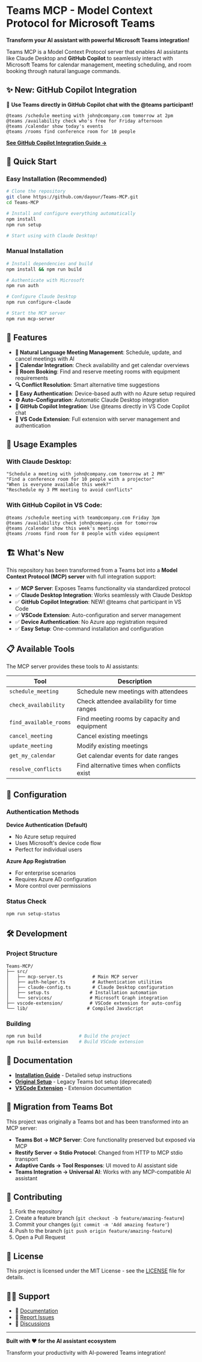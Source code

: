 # Teams MCP - Model Context Protocol for Microsoft Teams

**Transform your AI assistant with powerful Microsoft Teams integration!**

Teams MCP is a Model Context Protocol server that enables AI assistants like Claude Desktop and **GitHub Copilot** to seamlessly interact with Microsoft Teams for calendar management, meeting scheduling, and room booking through natural language commands.

## ✨ New: GitHub Copilot Integration

🎯 **Use Teams directly in GitHub Copilot chat with the @teams participant!**

```
@teams /schedule meeting with john@company.com tomorrow at 2pm
@teams /availability check who's free for Friday afternoon
@teams /calendar show today's events
@teams /rooms find conference room for 10 people
```

**[See GitHub Copilot Integration Guide →](GITHUB-COPILOT-INTEGRATION.md)**

## 🚀 Quick Start

### Easy Installation (Recommended)

```bash
# Clone the repository
git clone https://github.com/dayour/Teams-MCP.git
cd Teams-MCP

# Install and configure everything automatically
npm install
npm run setup

# Start using with Claude Desktop!
```

### Manual Installation

```bash
# Install dependencies and build
npm install && npm run build

# Authenticate with Microsoft
npm run auth

# Configure Claude Desktop
npm run configure-claude

# Start the MCP server
npm run mcp-server
```

## 🎯 Features

- **🤖 Natural Language Meeting Management**: Schedule, update, and cancel meetings with AI
- **📅 Calendar Integration**: Check availability and get calendar overviews  
- **🏢 Room Booking**: Find and reserve meeting rooms with equipment requirements
- **🔍 Conflict Resolution**: Smart alternative time suggestions
- **🔐 Easy Authentication**: Device-based auth with no Azure setup required
- **⚙️ Auto-Configuration**: Automatic Claude Desktop integration
- **💬 GitHub Copilot Integration**: Use @teams directly in VS Code Copilot chat
- **🔌 VS Code Extension**: Full extension with server management and authentication

## 💬 Usage Examples

### With Claude Desktop:
```
"Schedule a meeting with john@company.com tomorrow at 2 PM"
"Find a conference room for 10 people with a projector"
"When is everyone available this week?"
"Reschedule my 3 PM meeting to avoid conflicts"
```

### With GitHub Copilot in VS Code:
```
@teams /schedule meeting with team@company.com Friday 3pm
@teams /availability check john@company.com for tomorrow
@teams /calendar show this week's meetings
@teams /rooms find room for 8 people with video equipment
```

## 🏗️ What's New

This repository has been transformed from a Teams bot into a **Model Context Protocol (MCP) server** with full integration support:

- ✅ **MCP Server**: Exposes Teams functionality via standardized protocol
- ✅ **Claude Desktop Integration**: Works seamlessly with Claude Desktop
- ✅ **GitHub Copilot Integration**: NEW! @teams chat participant in VS Code
- ✅ **VSCode Extension**: Auto-configuration and server management
- ✅ **Device Authentication**: No Azure app registration required
- ✅ **Easy Setup**: One-command installation and configuration

## 📋 Available Tools

The MCP server provides these tools to AI assistants:

| Tool | Description |
|------|-------------|
| `schedule_meeting` | Schedule new meetings with attendees |
| `check_availability` | Check attendee availability for time ranges |
| `find_available_rooms` | Find meeting rooms by capacity and equipment |
| `cancel_meeting` | Cancel existing meetings |
| `update_meeting` | Modify existing meetings |
| `get_my_calendar` | Get calendar events for date ranges |
| `resolve_conflicts` | Find alternative times when conflicts exist |

## 🔧 Configuration

### Authentication Methods

**Device Authentication (Default)**
- No Azure setup required
- Uses Microsoft's device code flow
- Perfect for individual users

**Azure App Registration**
- For enterprise scenarios
- Requires Azure AD configuration
- More control over permissions

### Status Check

```bash
npm run setup-status
```

## 🛠️ Development

### Project Structure

```
Teams-MCP/
├── src/
│   ├── mcp-server.ts           # Main MCP server
│   ├── auth-helper.ts          # Authentication utilities  
│   ├── claude-config.ts        # Claude Desktop configuration
│   ├── setup.ts               # Installation automation
│   └── services/              # Microsoft Graph integration
├── vscode-extension/          # VSCode extension for auto-config
└── lib/                      # Compiled JavaScript
```

### Building

```bash
npm run build              # Build the project
npm run build-extension    # Build VSCode extension
```

## 📖 Documentation

- **[Installation Guide](TEAMS-MCP-README.md)** - Detailed setup instructions
- **[Original Setup](SETUP.md)** - Legacy Teams bot setup (deprecated)
- **[VSCode Extension](vscode-extension/)** - Extension documentation

## 🔄 Migration from Teams Bot

This project was originally a Teams bot and has been transformed into an MCP server:

- **Teams Bot → MCP Server**: Core functionality preserved but exposed via MCP
- **Restify Server → Stdio Protocol**: Changed from HTTP to MCP stdio transport
- **Adaptive Cards → Tool Responses**: UI moved to AI assistant side
- **Teams Integration → Universal AI**: Works with any MCP-compatible AI assistant

## 🤝 Contributing

1. Fork the repository
2. Create a feature branch (`git checkout -b feature/amazing-feature`)
3. Commit your changes (`git commit -m 'Add amazing feature'`)
4. Push to the branch (`git push origin feature/amazing-feature`)
5. Open a Pull Request

## 📝 License

This project is licensed under the MIT License - see the [LICENSE](LICENSE) file for details.

## 🙋‍♂️ Support

- 📖 [Documentation](TEAMS-MCP-README.md)
- 🐛 [Report Issues](https://github.com/dayour/Teams-MCP/issues)
- 💬 [Discussions](https://github.com/dayour/Teams-MCP/discussions)

---

**Built with ❤️ for the AI assistant ecosystem**

Transform your productivity with AI-powered Teams integration!
